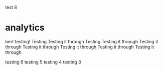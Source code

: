 test 8


# analytics
bert testing!
Testing
Testing it through
Testing
Testing it through
Testing it through
Testing it through
Testing it through
Testing it through
Testing it through

testing 6
testing 5
testing 4
testing 3
